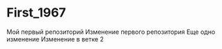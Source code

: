 # First_1967
Мой первый репозиторий
Изменение первого репозитория
Еще одно изменение
Изменение в ветке 2
